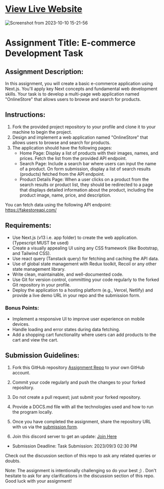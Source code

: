 # [**View Live Website**](https://online-store-seven-lemon.vercel.app/)  
  
![Screenshot from 2023-10-10 15-21-56](https://github.com/Aryog/Online_store/assets/87793885/35085e1b-705f-4f26-9b7c-7af16272ab35)



# Assignment Title: E-commerce Development Task

## Assignment Description:

In this assignment, you will create a basic e-commerce application using Next.js. You'll apply key Next concepts and fundamental web development skills. Your task is to develop a multi-page web application named "OnlineStore" that allows users to browse and search for products.

## Instructions:

1. Fork the provided project repository to your profile and clone it to your machine to begin the project.
2. Design and implement a web application named "OnlineStore" that allows users to browse and search for products.
3. The application should have the following pages:
   - Home Page: Display a list of products with their images, names, and prices. Fetch the list from the provided API endpoint.
   - Search Page: Include a search bar where users can input the name of a product. On form submission, display a list of search results (products) fetched from the API endpoint.
   - Product Details Page: When a user clicks on a product from the search results or product list, they should be redirected to a page that displays detailed information about the product, including the product image, name, price, and description.

You can fetch data using the following API endpoint: https://fakestoreapi.com/

## Requirements:

- Use Next.js (v13 i.e. app folder) to create the web application. (Typescript MUST be used)
- Create a visually appealing UI using any CSS framework (like Bootstrap, and Tailwind CSS).
- Use react query (Tanstack query) for fetching and caching the API data.
- Use of global state management with Redux toolkit, Recoil or any other state management library.
- Write clean, maintainable, and well-documented code.
- Use Git for version control, committing your code regularly to the forked Git repository in your profile.
- Deploy the application to a hosting platform (e.g., Vercel, Netlify) and provide a live demo URL in your repo and the submission form.

### Bonus Points:

- Implement a responsive UI to improve user experience on mobile devices.
- Handle loading and error states during data fetching.
- Add a shopping cart functionality where users can add products to the cart and view the cart.

## Submission Guidelines:

1. Fork this GitHub repository [Assignment Repo](https://github.com/internsathi/frontend-assignment) to your own GitHub account.
2. Commit your code regularly and push the changes to your forked repository.
3. Do not create a pull request; just submit your forked repository.
4. Provide a DOCS.md file with all the technologies used and how to run the program locally.
5. Once you have completed the assignment, share the repository URL with us via the [submission form](https://forms.gle/QQcXn8odBUfoHtbt7).

6. Join this discord server to get an update: [Join Here ](https://discord.gg/5qbGZP7V8g)

- Submission Deadline: Task Submission: 2023/09/3 02:30 PM

Check out the discussion section of this repo to ask any related queries or doubts.

Note: The assignment is intentionally challenging so do your best ;) . Don't hesitate to ask for any clarifications in the discussion section of this repo. Good luck with your assignment!
